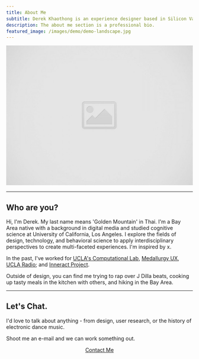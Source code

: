 ```yaml
---
title: About Me
subtitle: Derek Khaothong is an experience designer based in Silicon Valley.
description: The about me section is a professional bio.
featured_image: /images/demo/demo-landscape.jpg
---
```


![](/images/placeholder.jpg)

---


## Who are you?

Hi, I'm Derek. My last name means 'Golden Mountain' in Thai.
I'm a Bay Area native with a background in digital media and studied cognitive science at University of California, Los Angeles.
I explore the fields of design, technology, and behavioral science to apply interdisciplinary perspectives to create multi-faceted experiences. I'm inspired by x.


In the past, I've worked for [UCLA's Computational Lab](http://cvl.psych.ucla.edu), [Medallurgy UX](http://medallurgy.com), [UCLA Radio](https://uclaradio.com); and [Inneract Project](https://inneractproject.org). 


Outside of design, you can find me trying to rap over J Dilla beats, cooking up tasty meals in the kitchen with others, and hiking in the Bay Area.


---
## Let's Chat.

I'd love to talk about anything - from design, user research, or the history of electronic dance music. 


Shoot me an e-mail and we can work something out.


<div style="text-align:center;">
    <a href="mailto:dkhaothong@ucla.edu" class="button button--large">Contact Me</a>
</div>
